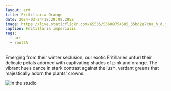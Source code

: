 ```yaml
---
layout: art
title: Fritillaria Orange
date: 2024-03-24T18:29:09.295Z
image: https://live.staticflickr.com/65535/53608754685_35bd2a7c0a_h_d.jpg
caption: Fritillaria imperialis
tags:
  - art
  - root2A
---
```

Emerging from their winter seclusion, our exotic Fritillaries unfurl their delicate petals adorned with captivating shades of pink and orange. The vibrant hues dance in stark contrast against the lush, verdant greens that majestically adorn the plants' crowns.

![In the studio](https://live.staticflickr.com/65535/53665119769_37bc40341a_h_d.jpg "In the studio")
